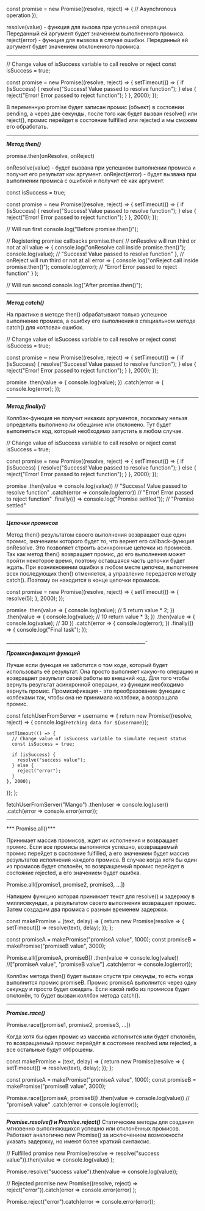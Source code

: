 const promise = new Promise((resolve, reject) => {
  // Asynchronous operation
});

resolve(value) - функция для вызова при успешной операции. Переданный ей аргумент будет значением выполненного промиса.
reject(error) - функция для вызвова в случае ошибки. Переданный ей аргумент будет значением отклоненного промиса.
________________________________________
// Change value of isSuccess variable to call resolve or reject
const isSuccess = true;

const promise = new Promise((resolve, reject) => {
  setTimeout(() => {
    if (isSuccess) {
      resolve("Success! Value passed to resolve function");
    } else {
      reject("Error! Error passed to reject function");
    }
  }, 2000);
});

В переменную promise будет записан промис (объект) в состоянии pending, а через две секунды, после того как будет вызван resolve() или reject(), промис перейдет в состояние fulfilled или rejected и мы сможем его обработать.

____________________________________________________
***Метод then()***

promise.then(onResolve, onReject)

onResolve(value) - будет вызвана при успешном выполнении промиса и получит его результат как аргумент.
onReject(error) - будет вызвана при выполнении промиса с ошибкой и получит её как аргумент.

const isSuccess = true;

const promise = new Promise((resolve, reject) => {
  setTimeout(() => {
    if (isSuccess) {
      resolve("Success! Value passed to resolve function");
    } else {
      reject("Error! Error passed to reject function");
    }
  }, 2000);
});

// Will run first
console.log("Before promise.then()");

// Registering promise callbacks
promise.then(
  // onResolve will run third or not at all
  value => {
    console.log("onResolve call inside promise.then()");
    console.log(value); // "Success! Value passed to resolve function"
  },
  // onReject will run third or not at all
  error => {
    console.log("onReject call inside promise.then()");
    console.log(error); // "Error! Error passed to reject function"
  }
);

// Will run second
console.log("After promise.then()");
___________________________________________________________

***Метод catch()***

На практике в методе then() обрабатывают только успешное выполнение промиса, а ошибку его выполнения в специальном методе catch() для «отлова» ошибок.

// Change value of isSuccess variable to call resolve or reject
const isSuccess = true;

const promise = new Promise((resolve, reject) => {
  setTimeout(() => {
    if (isSuccess) {
      resolve("Success! Value passed to resolve function");
    } else {
      reject("Error! Error passed to reject function");
    }
  }, 2000);
});

promise
  .then(value => {
    console.log(value);
  })
  .catch(error => {
    console.log(error);
  });

  ___________________________________________________

***Метод finally()***

Коллбэк-функция не получит никаких аргументов, поскольку нельзя определить выполнено ли обещание или отклонено. Тут будет выполняться код, который необходимо запустить в любом случае.

// Change value of isSuccess variable to call resolve or reject
const isSuccess = true;

const promise = new Promise((resolve, reject) => {
  setTimeout(() => {
    if (isSuccess) {
      resolve("Success! Value passed to resolve function");
    } else {
      reject("Error! Error passed to reject function");
    }
  }, 2000);
});

promise
  .then(value => console.log(value)) // "Success! Value passed to resolve function"
  .catch(error => console.log(error)) // "Error! Error passed to reject function"
  .finally(() => console.log("Promise settled")); // "Promise settled"

  _______________________________________________

  ***Цепочки промисов***

  Метод then() результатом своего выполнения возвращает еще один промис, значением которого будет то, что вернет его callback-функция onResolve. Это позволяет строить асинхронные цепочки из промисов.
  Так как метод then() возвращает промис, до его выполнения может пройти некоторое время, поэтому оставшаяся часть цепочки будет ждать. При возникновении ошибки в любом месте цепочки, выполнение всех последующих then() отменяется, а управление передается методу catch(). Поэтому он находится в конце цепочки промисов.

const promise = new Promise((resolve, reject) => {
  setTimeout(() => {
    resolve(5);
  }, 2000);
});

promise
  .then(value => {
    console.log(value); // 5
    return value * 2;
  })
  .then(value => {
    console.log(value); // 10
    return value * 3;
  })
  .then(value => {
    console.log(value); // 30
  })
  .catch(error => {
    console.log(error);
  })
  .finally(() => {
    console.log("Final task");
  });

  _________________________________________________________-

  ***Промисификация функций***

  Лучше если функция не заботится о том коде, который будет использовать её результат. Она просто выполняет какую-то операцию и возвращает результат своей работы во внешний код. Для того чтобы вернуть результат асинхронной операции, из функции необходимо вернуть промис. Промисификация - это преобразование функции с колбеками так, чтобы она не принимала коллбэки, а возвращала промис.

const fetchUserFromServer = username => {
  return new Promise((resolve, reject) => {
    console.log(`Fetching data for ${username}`);

    setTimeout(() => {
      // Change value of isSuccess variable to simulate request status
      const isSuccess = true;

      if (isSuccess) {
        resolve("success value");
      } else {
        reject("error");
      }
    }, 2000);
  });
};

fetchUserFromServer("Mango")
  .then(user => console.log(user))
  .catch(error => console.error(error));

  _________________________________________________________

***  Promise.all()***

Принимает массив промисов, ждет их исполнения и возвращает промис. Если все промисы выполнятся успешно, возвращаемый промис перейдет в состояние fulfilled, а его значением будет массив результатов исполнения каждого промиса. В случае когда хотя бы один из промисов будет отклонён, то возвращаемый промис перейдет в состояние rejected, а его значением будет ошибка.

Promise.all([promise1, promise2, promise3, ...])

Напишем функцию которая принимает текст для resolve() и задержку в миллисекундах, а результатом своего выполнения возвращает промис. Затем создадим два промиса с разным временем задержки.

const makePromise = (text, delay) => {
  return new Promise(resolve => {
    setTimeout(() => resolve(text), delay);
  });
};

const promiseA = makePromise("promiseA value", 1000);
const promiseB = makePromise("promiseB value", 3000);

Promise.all([promiseA, promiseB])
  .then(value => console.log(value)) //["promiseA value", "promiseB value"]
  .catch(error => console.log(error));

Коллбэк метода then() будет вызван спустя три секунды, то есть когда выполнится промис promiseB. Промис promiseA выполнится через одну секунду и просто будет ожидать. Если какой либо из промисов будет отклонён, то будет вызван коллбэк метода catch().

__________________________________________________________

***Promise.race()***

Promise.race([promise1, promise2, promise3, ...])

Когда хотя бы один промис из массива исполнится или будет отклонён, то возвращаемый промис перейдёт в состояние resolved или rejected, а все остальные будут отброшены.

const makePromise = (text, delay) => {
  return new Promise(resolve => {
    setTimeout(() => resolve(text), delay);
  });
};

const promiseA = makePromise("promiseA value", 1000);
const promiseB = makePromise("promiseB value", 3000);

Promise.race([promiseA, promiseB])
  .then(value => console.log(value)) // "promiseA value"
  .catch(error => console.log(error));

  __________________________________________________________________

  ***Promise.resolve() и Promise.reject()***
Статические методы для создания мгновенно выполняющихся успешно или отклонённых промисов. Работают аналогично new Promise() за исключением возможности указать задержку, но имеют более краткий синтаксис.

// Fulfilled promise
new Promise(resolve => resolve("success value")).then(value =>
  console.log(value)
);

Promise.resolve("success value").then(value => console.log(value));

// Rejected promise
new Promise((resolve, reject) => reject("error")).catch(error =>
  console.error(error)
);

Promise.reject("error").catch(error => console.error(error));